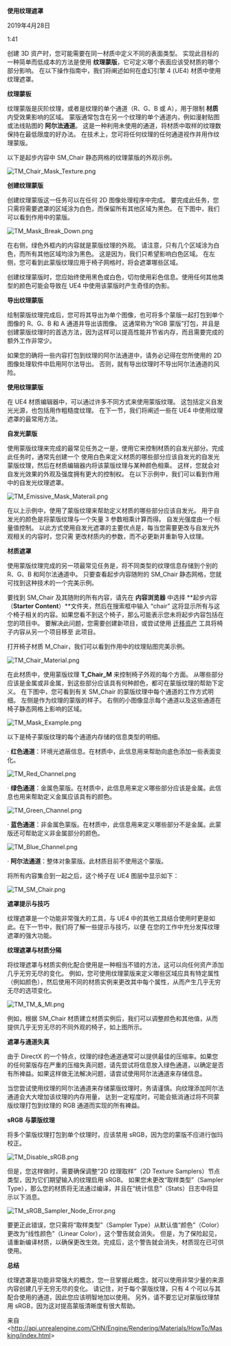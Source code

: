 ﻿**使用纹理遮罩**

2019年4月28日

1:41

 

创建 3D 资产时，您可能需要在同一材质中定义不同的表面类型。 实现此目标的一种简单而低成本的方法是使用 **纹理蒙版**，它可定义哪个表面应该受材质的哪个部分影响。 在以下操作指南中，我们将阐述如何在虚幻引擎 4 (UE4) 材质中使用纹理遮罩。

**纹理蒙板**

纹理蒙版是灰阶纹理，或者是纹理的单个通道（R、G、B 或 A），用于限制 **材质** 内受效果影响的区域。 蒙版通常包含在另一个纹理的单个通道内，例如漫射贴图或法线贴图的 **阿尔法通道**。 这是一种利用未使用的通道，将材质中取样的纹理数保持在最低限度的好办法。 在技术上，您可将任何纹理的任何通道视作并用作纹理蒙版。

以下是起步内容中 SM_Chair 静态网格的纹理蒙版的外观示例。

![TM_Chair_Mask_Texture.png](file:///C:/Users/WUMING~1/AppData/Local/Temp/msohtmlclip1/01/clip_image002.jpg)

**创建纹理蒙版**

创建纹理蒙版这一任务可以在任何 2D 图像处理程序中完成。 要完成此任务，您只需将需要遮罩的区域涂为白色，而保留所有其他区域为黑色。 在下图中，我们可以看到作用中的蒙版。

![TM_Mask_Break_Down.png](file:///C:/Users/WUMING~1/AppData/Local/Temp/msohtmlclip1/01/clip_image004.jpg)

在右侧，绿色外框内的内容就是蒙版纹理的外观。 请注意，只有几个区域涂为白色，而所有其他区域均涂为黑色。 这是因为，我们只希望影响白色区域。 在左侧，您可看到此蒙版纹理应用于椅子网格时，将会遮罩哪些区域。

创建纹理蒙版时，您应始终使用黑色或白色，切勿使用彩色信息。使用任何其他类型的颜色可能会导致在 UE4 中使用该蒙版时产生奇怪的伪影。

**导出纹理蒙版**

绘制蒙版纹理完成后，您可将其导出为单个图像，也可将多个蒙版一起打包到单个图像的 R、G、B 和 A 通道并导出该图像。 这通常称为“RGB 蒙版”打包，并且是创建蒙版纹理时的首选方法，因为这样可以提高性能并节省内存，而且需要完成的额外工作非常少。

如果您的确将一些内容打包到纹理的阿尔法通道中，请务必记得在您所使用的 2D 图像处理软件中启用阿尔法导出。 否则，就有导出纹理时不导出阿尔法通道的风险。

**使用纹理蒙版**

在 UE4 材质编辑器中，可以通过许多不同方式来使用蒙版纹理。 这包括定义自发光光源，也包括用作粗糙度纹理。 在下一节，我们将阐述一些在 UE4 中使用纹理遮罩的最常用方法。

**自发光蒙版**

使用蒙版纹理来完成的最常见任务之一是，使用它来控制材质的自发光部分。完成此任务时，通常先创建一个 使用白色来定义材质的哪些部分应该自发光的自发光蒙版纹理，然后在材质编辑器内将该蒙版纹理与某种颜色相乘。 这样，您就会对自发光效果的外观及强度拥有更大的控制权。 在以下示例中，我们可以看到作用中的自发光纹理遮罩。

![TM_Emissive_Mask_Materail.png](file:///C:/Users/WUMING~1/AppData/Local/Temp/msohtmlclip1/01/clip_image006.jpg)

在以上示例中，使用了蒙版纹理来帮助定义材质的哪些部分应该自发光。 用于自发光的颜色是将蒙版纹理与一个矢量 3 参数相乘计算而得。 自发光强度由一个标量值控制。 以此方式使用自发光遮罩的主要优点是，每当您需要更改与自发光外观相关的内容时，您只需 更改材质内的参数，而不必更新并重新导入纹理。

**材质遮罩**

使用蒙版纹理完成的另一项最常见任务是，将不同类型的纹理信息存储到个别的 R、G、B 和阿尔法通道中。 只要查看起步内容随附的 SM_Chair 静态网格，您就可找到这种技术的一个完美示例。

要找到 SM_Chair 及其随附的所有内容，请先在 **内容浏览器** 中选择 **起步内容（****Starter Content****）**文件夹，然后在搜索框中输入 “chair” 这将显示所有与这个椅子相关的内容。如果您看不到这个椅子，那么可能表示您未将起步内容包括在您的项目中。 要解决此问题，您需要创建新项目，或尝试使用 [迁移资产](http://api.unrealengine.com/CHN/Engine/Content/Browser/UserGuide/Migrate/index.html) 工具将椅子内容从另一个项目移至 此项目。

打开椅子材质 M_Chair，我们可以看到作用中的纹理贴图完美示例。

![TM_Chair_Material.png](file:///C:/Users/WUMING~1/AppData/Local/Temp/msohtmlclip1/01/clip_image008.jpg)

在此材质中，使用蒙版纹理 **T_Chair_M** 来控制椅子外观的每个方面。 从哪些部分应该是金属或非金属，到这些部分应该具有何种颜色，都可在蒙版纹理的帮助下定义。 在下图中，您可看到有关 SM_Chair 的蒙版纹理中每个通道的工作方式明细。 左侧是作为纹理的蒙版的样子。 右侧的小图像显示每个通道以及这些通道在椅子静态网格上影响的区域。

![TM_Mask_Example.png](file:///C:/Users/WUMING~1/AppData/Local/Temp/msohtmlclip1/01/clip_image010.jpg)

以下是椅子蒙版纹理的每个通道内存储的信息类型的明细。

·         **红色通道**：环境光遮蔽信息。在材质中，此信息用来帮助向底色添加一些表面变化。

![TM_Red_Channel.png](file:///C:/Users/WUMING~1/AppData/Local/Temp/msohtmlclip1/01/clip_image012.jpg)

·         **绿色通道**：金属色蒙版。在材质中，此信息用来定义哪些部分应该是金属。此信息也用来帮助定义金属应该具有的颜色。 

![TM_Green_Channel.png](file:///C:/Users/WUMING~1/AppData/Local/Temp/msohtmlclip1/01/clip_image014.jpg)

·         **蓝色通道**：非金属色蒙版。在材质中，此信息用来定义哪些部分不是金属。此蒙版还可帮助定义非金属部分的颜色。

![TM_Blue_Channel.png](file:///C:/Users/WUMING~1/AppData/Local/Temp/msohtmlclip1/01/clip_image016.jpg)

·         **阿尔法通道**：整体对象蒙版。此材质目前不使用这个蒙版。

将所有内容集合到一起之后，这个椅子在 UE4 图层中显示如下：

![TM_SM_Chair.png](file:///C:/Users/WUMING~1/AppData/Local/Temp/msohtmlclip1/01/clip_image018.jpg)

**遮罩提示与技巧**

纹理遮罩是一个功能非常强大的工具，与 UE4 中的其他工具结合使用时更是如此。在下一节中，我们将了解一些提示与技巧，以便 在您的工作中充分发挥纹理遮罩的强大功能。

**纹理遮罩与材质分隔**

将纹理遮罩与材质实例化配合使用是一种相当不错的方法，这可以向任何资产添加几乎无穷无尽的变化。 例如，您可使用纹理蒙版来定义哪些区域应具有特定属性（例如颜色），然后使用不同的材质实例来更改其中每个属性，从而产生几乎无穷无尽的选项变化。

![TM_TM_&_MI.png](file:///C:/Users/WUMING~1/AppData/Local/Temp/msohtmlclip1/01/clip_image020.jpg)

例如，根据 SM_Chair 材质建立材质实例后，我们可以调整颜色和其他值，从而提供几乎无穷无尽的不同外观的椅子，如上图所示。

**遮罩与通道失真**

由于 DirectX 的一个特点，纹理的绿色通道通常可以提供最佳的压缩率。如果您的任何蒙版存在严重的压缩失真问题，请先尝试将信息放入绿色通道，以确定是否有所裨益。如果这样做无法解决问题，请尝试使用阿尔法通道来存储信息。

当您尝试使用纹理的阿尔法通道来存储蒙版纹理时，务请谨慎。向纹理添加阿尔法通道会大大增加该纹理的内存用量， 达到一定程度时，可能会抵消通过将不同蒙版纹理打包到纹理的 RGB 通道而实现的所有裨益。

**sRGB** **与蒙版纹理**

将多个蒙版纹理打包到单个纹理时，应该禁用 sRGB，因为您的蒙版不应进行伽玛校正。

![TM_Disable_sRGB.png](file:///C:/Users/WUMING~1/AppData/Local/Temp/msohtmlclip1/01/clip_image022.jpg)

但是，您这样做时，需要确保调整“2D 纹理取样”（2D Texture Samplers）节点类型，因为它们期望输入的纹理启用 sRGB。 如果您未更改“取样类型”（Sampler Type），那么您的材质将无法通过编译，并且在“统计信息”（Stats）日志中将显示以下消息。

![TM_sRGB_Sampler_Node_Error.png](file:///C:/Users/WUMING~1/AppData/Local/Temp/msohtmlclip1/01/clip_image024.jpg)

要更正此错误，您只需将“取样类型”（Sampler Type）从默认值“颜色”（Color）更改为“线性颜色”（Linear Color），这个警告就会消失。 但是，为了保险起见，请重新编译材质，以确保更改生效。完成后，这个警告就会消失，材质现在已可供使用。

**总结**

纹理遮罩是功能非常强大的概念，您一旦掌握此概念，就可以使用非常少量的来源内容创建几乎无穷无尽的变化。 请记住，对于每个蒙版纹理，只有 4 个可以与其配合使用的通道，因此您应该明智地加以使用。 另外，请不要忘记对蒙版纹理禁用 sRGB，因为这对提高蒙版清晰度有很大帮助。

 

来自 <<http://api.unrealengine.com/CHN/Engine/Rendering/Materials/HowTo/Masking/index.html>> 

 
